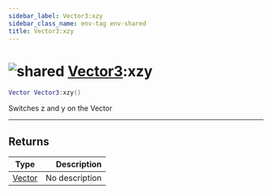 ```yaml
---
sidebar_label: Vector3:xzy
sidebar_class_name: env-tag env-shared
title: Vector3:xzy
---
```


# <img src='/img/wiki/shared.png' alt='shared' classname='env-tag' /> [Vector3](../vector3/README.md):xzy

```lua
Vector Vector3:xzy()
```

Switches z and y on the Vector<br/>

-----------------
## Returns

| Type   | Description |
| ------ | ----------: |
| [Vector](../vector/README.md) | No description |
